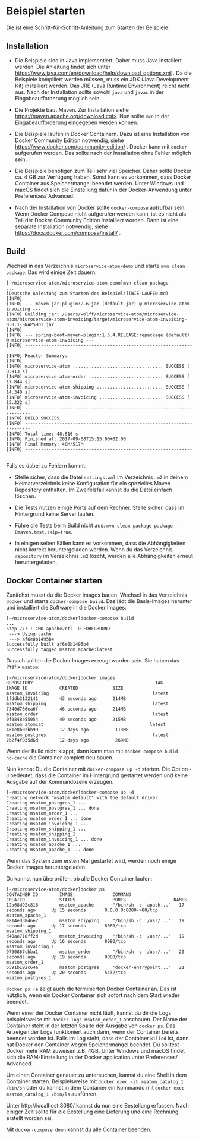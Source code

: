 # Beispiel starten

Die ist eine Schritt-für-Schritt-Anleitung zum Starten der Beispiele.

## Installation

* Die Beispiele sind in Java implementiert. Daher muss Java
  installiert werden. Die Anleitung findet sich unter
  https://www.java.com/en/download/help/download_options.xml . Da die
  Beispiele kompiliert werden müssen, muss ein JDK (Java Development
  Kit) installiert werden. Das JRE (Java Runtime Environment) reicht
  nicht aus. Nach der Installation sollte sowohl `java` und `javac` in
  der Eingabeaufforderung möglich sein.

* Die Projekte baut Maven. Zur Installation siehe
  https://maven.apache.org/download.cgi>. Nun sollte `mvn` in der
  Eingabeaufforderung eingegeben werden können.

* Die Beispiele laufen in Docker Containern. Dazu ist eine
  Installation von Docker Community Edition notwendig, siehe
  https://www.docker.com/community-edition/ . Docker kann mit
  `docker` aufgerufen werden. Das sollte nach der Installation ohne
  Fehler möglich sein.

* Die Beispiele benötigen zum Teil sehr viel Speicher. Daher sollte
  Docker ca. 4 GB zur Verfügung haben. Sonst kann es vorkommen, dass
  Docker Container aus Speichermangel beendet werden. Unter Windows
  und macOS findet sich die Einstellung dafür in der Docker-Anwendung
  unter Preferences/ Advanced.

* Nach der Installation von Docker sollte `docker-compose` aufrufbar
  sein. Wenn Docker Compose nicht aufgerufen werden kann, ist es nicht
  als Teil der Docker Community Edition installiert worden. Dann ist
  eine separate Installation notwendig, siehe
  https://docs.docker.com/compose/install/ .

## Build

Wechsel in das Verzeichnis `microservice-atom-demo` und starte `mvn clean
package`. Das wird einige Zeit dauern:

```
[~/microservice-atom/microservice-atom-demo]mvn clean package
...
[Deutsche Anleitung zum Starten des Beispiels](WIE-LAUFEN.md)
[INFO] 
[INFO] --- maven-jar-plugin:2.6:jar (default-jar) @ microservice-atom-invoicing ---
[INFO] Building jar: /Users/wolff/microservice-atom/microservice-atom/microservice-atom-invoicing/target/microservice-atom-invoicing-0.0.1-SNAPSHOT.jar
[INFO] 
[INFO] --- spring-boot-maven-plugin:1.5.4.RELEASE:repackage (default) @ microservice-atom-invoicing ---
[INFO] ------------------------------------------------------------------------
[INFO] Reactor Summary:
[INFO] 
[INFO] microservice-atom .................................. SUCCESS [  0.913 s]
[INFO] microservice-atom-order ............................ SUCCESS [ 17.844 s]
[INFO] microservice-atom-shipping ......................... SUCCESS [ 14.340 s]
[INFO] microservice-atom-invoicing ........................ SUCCESS [ 15.222 s]
[INFO] ------------------------------------------------------------------------
[INFO] BUILD SUCCESS
[INFO] ------------------------------------------------------------------------
[INFO] Total time: 48.816 s
[INFO] Finished at: 2017-09-08T15:15:00+02:00
[INFO] Final Memory: 48M/517M
[INFO] ------------------------------------------------------------------------
```

Falls es dabei zu Fehlern kommt:

* Stelle sicher, dass die Datei `settings.xml` im Verzeichnis  `.m2`
in deinem Heimatverzeichnis keine Konfiguration für ein spezielles
Maven Repository enthalten. Im Zweifelsfall kannst du die Datei
einfach löschen.

* Die Tests nutzen einige Ports auf dem Rechner. Stelle sicher, dass
  im Hintergrund keine Server laufen.

* Führe die Tests beim Build nicht aus: `mvn clean package package
  -Dmaven.test.skip=true`.

* In einigen selten Fällen kann es vorkommen, dass die Abhängigkeiten
  nicht korrekt heruntergeladen werden. Wenn du das Verzeichnis
  `repository` im Verzeichnis `.m2` löscht, werden alle Abhängigkeiten
  erneut heruntergeladen.

## Docker Container starten

Zunächst musst du die Docker Images bauen. Wechsel in das Verzeichnis 
`docker` und starte `docker-compose build`. Das lädt die Basis-Images
herunter und installiert die Software in die Docker Images:

```
[~/microservice-atom/docker]docker-compose build 
...
Step 7/7 : CMD apache2ctl -D FOREGROUND
 ---> Using cache
 ---> af6e0b1495b4
Successfully built af6e0b1495b4
Successfully tagged msatom_apache:latest
```

Danach sollten die Docker Images erzeugt worden sein. Sie haben das
Präfix `msatom`:

```
[~/microservice-atom/docker]docker images 
REPOSITORY                                              TAG                 IMAGE ID            CREATED             SIZE
msatom_invoicing                                       latest              1fddb3132141        43 seconds ago      214MB
msatom_shipping                                        latest              7340d766ea6f        46 seconds ago      214MB
msatom_order                                           latest              0f9848e55054        49 seconds ago      215MB
msatom_atomcat                                        latest              461e8b02bb99        12 days ago          113MB
msatom_postgres                                        latest              2b2f4f035d6d        12 days ago          269MB
```

Wenn der Build nicht klappt, dann kann man mit `docker-compose build
--no-cache` die Container komplett neu bauen.

Nun kannst Du die Container mit `docker-compose up -d` starten. Die
Option `-d` bedeutet, dass die Container im Hintergrund gestartet
werden und keine Ausgabe auf der Kommandozeile erzeugen.

```
[~/microservice-atom/docker]docker-compose up -d
Creating network "msatom_default" with the default driver
Creating msatom_postgres_1 ... 
Creating msatom_postgres_1 ... done
Creating msatom_order_1 ... 
Creating msatom_order_1 ... done
Creating msatom_invoicing_1 ... 
Creating msatom_shipping_1 ... 
Creating msatom_shipping_1
Creating msatom_invoicing_1 ... done
Creating msatom_apache_1 ... 
Creating msatom_apache_1 ... done
```

Wenn das System zum ersten Mal gestartet wird, werden noch einige
Docker Images heruntergeladen.

Du kannst nun überprüfen, ob alle Docker Container laufen:

```
[~/microservice-atom/docker]docker ps
CONTAINER ID        IMAGE               COMMAND                  CREATED             STATUS              PORTS                  NAMES
12b68d92c816        msatom_apache       "/bin/sh -c 'apach..."   17 seconds ago      Up 15 seconds       0.0.0.0:8080->80/tcp   msatom_apache_1
e814ed3846e7        msatom_shipping     "/bin/sh -c '/usr/..."   19 seconds ago      Up 17 seconds       8080/tcp               msatom_shipping_1
d40ae718ff2d        msatom_invoicing    "/bin/sh -c '/usr/..."   19 seconds ago      Up 16 seconds       8080/tcp               msatom_invoicing_1
9790867cbba1        msatom_order        "/bin/sh -c '/usr/..."   20 seconds ago      Up 19 seconds       8080/tcp               msatom_order_1
6591b192c64a        msatom_postgres     "docker-entrypoint..."   21 seconds ago      Up 20 seconds       5432/tcp               msatom_postgres_1
```

`docker ps -a`  zeigt auch die terminierten Docker Container an. Das
ist nützlich, wenn ein Docker Container sich sofort nach dem Start
wieder beendet..

Wenn einer der Docker Container nicht läuft, kannst du dir die Logs
beispielsweise mit `docker logs msatom_order_1` anschauen. Der Name
der Container steht in der letzten Spalte der Ausgabe von `docker
ps`. Das Anzeigen der Logs funktioniert auch dann, wenn der Container
bereits beendet worden ist. Falls im Log steht, dass der Container
`killed` ist, dann hat Docker den Container wegen Speichermangel
beendet. Du solltest Docker mehr RAM zuweisen z.B. 4GB. Unter Windows
und macOS findet sich die RAM-Einstellung in der Docker application
unter Preferences/ Advanced.

Um einen Container genauer zu untersuchen, kannst du eine Shell in dem
Container starten. Beispielsweise mit `docker exec -it
msatom_catalog_1 /bin/sh` oder du kannst in dem Container ein
Kommando mit `docker exec msatom_catalog_1 /bin/ls` ausführen.

Unter http://localhost:8080/ kannst du nun eine Bestellung
erfassen. Nach einiger Zeit sollte für die Bestellung eine Lieferung
und eine Rechnung erstellt worden sei.

Mit `docker-compose down` kannst du alle Container beenden.
